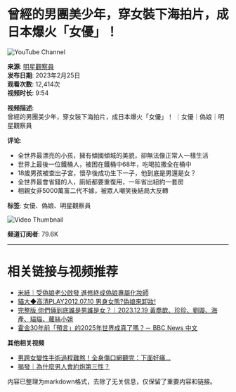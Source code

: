 # 曾經的男團美少年，穿女裝下海拍片，成日本爆火「女優」！

![YouTube Channel](https://yt3.ggpht.com/pNej_VdXXKqQMiUc3zuMLu9jBnRXuitu98yehu-V-c-o-TW5DisoPiiytewGnzEvT5wqjRD_=s48-c-k-c0x00ffffff-no-rj)

**来源**: [明星觀察員](https://www.youtube.com/channel/UCyMRKMmdAL6yQ2YHKcrrxkQ)  
**发布日期**: 2023年2月25日  
**观看次数**: 12,414次  
**视频时长**: 9:54

**视频描述**:  
曾經的男團美少年，穿女裝下海拍片，成日本爆火「女優」！ ｜女優｜偽娘｜明星觀察員

**评论**:  
- 全世界最漂亮的小孩，擁有傾國傾城的美貌，卻無法像正常人一樣生活
- 世界上最後一位鐵桶人，被困在鐵桶中68年，吃喝拉撒全在桶中
- 18歲男孩被查出子宮，懷孕後成功生下一子，他到底是男還是女？
- 全世界最會省錢的人，廁紙都要重復用，一年省出紐約一套房
- 相親女非5000萬富二代不嫁，被眾人嘲笑後結局大反轉

**标签**: 女優、偽娘、明星觀察員

![Video Thumbnail](https://i.ytimg.com/vi/3xW6n2r1-18/hqdefault.jpg?sqp=-oaymwEmCKgBEF5IWvKriqkDGQgBFQAAiEIYAdgBAeIBCggYEAIYBjgBQAE=&rs=AOn4CLCrZuVZI9eJU-TSWmaKzWeZ9jIzBg)

**频道订阅者**: 79.6K  

------

# 相关链接与视频推荐

- [米紙｜受偽娘老公啟發 進修終成偽娘專屬化妝師](https://www.youtube.com/watch?v=3xW6n2r1-18)
- [貓大◆高清PLAY2012.07.10 男身女態?偽娘來卸妝!](https://www.youtube.com/watch?v=TKyPnpOG2IA)
- [完整版 你們倆到底誰是男誰是女？｜2023.12.19 黃喬歆、珍珍、劉璇、海產、貓貓、蘿絲小姐](https://www.youtube.com/watch?v=iBnNLFkdbKc)
- [霍金30年前「預言」的2025年世界成真了嗎？－ BBC News 中文](https://www.youtube.com/watch?v=nHL7_FbjyF4)

**其他相关视频**  
- [男跨女變性手術過程難熬！全身傷口網聽完：下面好痛...](https://www.youtube.com/watch?v=BSVTOZELjgM)  
- [揭發｜為什麼男人會約炮第三性？](https://www.youtube.com/watch?v=1Atf_arx02c)

内容已整理为markdown格式，去除了无关信息，仅保留了重要内容和链接。